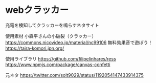 # webクラッカー

充電を検知してクラッカーを鳴らすネタサイト


使用素材 
小森平さんの小破裂（クラッカー）
https://commons.nicovideo.jp/material/nc99106
無料効果音で遊ぼう！　https://taira-komori.jpn.org/

使用ライブラリ
https://github.com/filipelinhares/ress
https://www.npmjs.com/package/canvas-confetti


元ネタ https://twitter.com/solt9029/status/1192054147433914375

